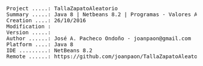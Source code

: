 <pre>

Project .....: TallaZapatoAleatorio
Summary .....: Java 8 | Netbeans 8.2 | Programas - Valores Aleatorios #03
Creation ....: 26/10/2016
Modification : 
Version .....: 
Author ......: José A. Pacheco Ondoño - joanpaon@gmail.com
Platform ....: Java 8
IDE .........: NetBeans 8.2
Remote ......: https://github.com/joanpaon/TallaZapatoAleatorio.git

</pre>
